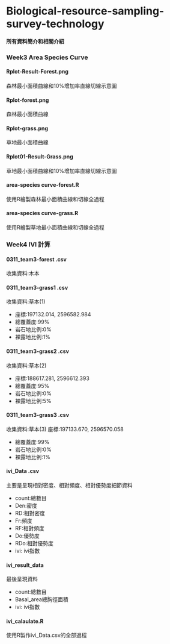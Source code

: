 # Biological-resource-sampling-survey-technology

**所有資料簡介和相關介紹**

### Week3 Area Species Curve

#### Rplot-Result-Forest.png	
森林最小面積曲線和10%增加率直線切線示意圖

#### Rplot-forest.png	
森林最小面積曲線

#### Rplot-grass.png	
草地最小面積曲線

#### Rplot01-Result-Grass.png	
草地最小面積曲線和10%增加率直線切線示意圖

#### area-species curve-forest.R
使用R繪製森林最小面積曲線和切線全過程

#### area-species curve-grass.R
使用R繪製草地最小面積曲線和切線全過程

### Week4 IVI 計算

#### 0311_team3-forest .csv
收集資料:木本

#### 0311_team3-grass1 .csv
收集資料:草本(1)
* 座標:197132.014, 2596582.984	
* 總覆蓋度:99%	
* 岩石地比例:0%	
* 裸露地比例:1%	

#### 0311_team3-grass2 .csv
收集資料:草本(2)
* 座標:188617.281, 2596612.393	
* 總覆蓋度:95%	
* 岩石地比例:0%	
* 裸露地比例:5%	

#### 0311_team3-grass3 .csv
收集資料:草本(3)
座標:197133.670, 2596570.058

* 總覆蓋度:99%
* 岩石地比例:0%
* 裸露地比例:1%

#### ivi_Data .csv
主要是呈現相對密度、相對頻度、相對優勢度細節資料
* count:總數目
* Den:密度
* RD:相對密度
* Fr:頻度
* RF:相對頻度
* Do:優勢度
* RDo:相對優勢度
* ivi: ivi指數

#### ivi_result_data
最後呈現資料
* count:總數目
* Basal_area總胸徑面積
* ivi: ivi指數

#### ivi_calaulate.R
使用R製作ivi_Data.csv的全部過程

